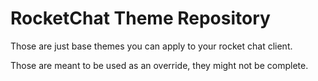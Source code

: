 # RocketChat Theme Repository

Those are just base themes you can apply to your rocket chat client.

Those are meant to be used as an override, they might not be complete.
